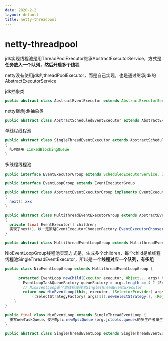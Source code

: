 ```yaml
---
date: 2020-2-2
layout: default
title: netty-threadpool
---
```


# netty-threadpool

jdk实现线程池是用ThreadPoolExecutor继承AbstractExecutorService，方式是**任务放入一个队列，然后开启多个线程**

netty没有使用jdk的threadPoolExecutor，而是自己实现，也是通过继承jdk的AbstractExecutorService

jdk抽象类

```java
public abstract class AbstractEventExecutor extends AbstractExecutorService implements EventExecutor
```



netty继承jdk抽象类

```java
public abstract class AbstractScheduledEventExecutor extends AbstractEventExecutor
```



单线程线程池

```java
public abstract class SingleThreadEventExecutor extends AbstractScheduledEventExecutor implements OrderedEventExecutor
{
  队列使用 LinkedBlockingQueue
}
```



多线程线程池

```java
public interface EventExecutorGroup extends ScheduledExecutorService, Iterable<EventExecutor> 
```

```java
public interface EventLoopGroup extends EventExecutorGroup
```

```java
public abstract class AbstractEventExecutorGroup implements EventExecutorGroup
{
  next().xxx
}
```

```java
public abstract class MultithreadEventExecutorGroup extends AbstractEventExecutorGroup
{
  private final EventExecutor[] children;
  实现了next()，以一定策略EventExecutorChooserFactory.EventExecutorChooser，选择children里的EventExecutor
}
```

```java
public abstract class MultithreadEventLoopGroup extends MultithreadEventExecutorGroup implements EventLoopGroup
```

NioEventLoopGroup线程池实现方式是，生成多个children，每个child是单线程线程池SingleThreadEventExecutor，所以是**一个线程对应一个队列，有多组**

```java
public class NioEventLoopGroup extends MultithreadEventLoopGroup {
  
      protected EventLoop newChild(Executor executor, Object... args) throws Exception {
        EventLoopTaskQueueFactory queueFactory = args.length == 4 ? (EventLoopTaskQueueFactory) args[3] : null;
        // NioEventLoop是个单线程线程池SingleThreadEventExecutor
        return new NioEventLoop(this, executor, (SelectorProvider) args[0],
            ((SelectStrategyFactory) args[1]).newSelectStrategy(), (RejectedExecutionHandler) args[2], queueFactory);
    }
}
```

```java
public final class NioEventLoop extends SingleThreadEventLoop {
  重写newTaskQueue，使用Mpsc.newMpscQueue（org.jctools.queues的多生产者单生成者队列）
}
```

```java
public abstract class SingleThreadEventLoop extends SingleThreadEventExecutor implements EventLoop
```